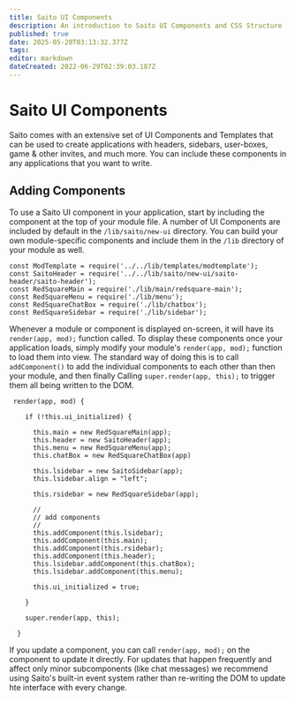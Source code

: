 ```yaml
---
title: Saito UI Components
description: An introduction to Saito UI Components and CSS Structure
published: true
date: 2025-05-20T03:13:32.377Z
tags: 
editor: markdown
dateCreated: 2022-06-29T02:39:03.187Z
---
```


# Saito UI Components

Saito comes with an extensive set of UI Components and Templates that can be used to create applications with headers, sidebars, user-boxes, game & other invites, and much more. You can include these components in any applications that you want to write.

## Adding Components

To use a Saito UI component in your application, start by including the component at the top of your module file. A number of UI Components are included by default in the ```/lib/saito/new-ui``` directory. You can build your own module-specific components and include them in the ```/lib``` directory of your module as well.

```
const ModTemplate = require('../../lib/templates/modtemplate');
const SaitoHeader = require('../../lib/saito/new-ui/saito-header/saito-header');
const RedSquareMain = require('./lib/main/redsquare-main');
const RedSquareMenu = require('./lib/menu');
const RedSquareChatBox = require('./lib/chatbox');
const RedSquareSidebar = require('./lib/sidebar');
```

Whenever a module or component is displayed on-screen, it will have its ```render(app, mod);``` function called. To display these components once your application loads, simply modify your module's ```render(app, mod);``` function to load them into view. The standard way of doing this is to call ```addComponent()``` to add the individual components to each other than then your module, and then finally Calling ```super.render(app, this);``` to trigger them all being written to the DOM.

```
 render(app, mod) {

    if (!this.ui_initialized) {

      this.main = new RedSquareMain(app);
      this.header = new SaitoHeader(app);
      this.menu = new RedSquareMenu(app);
      this.chatBox = new RedSquareChatBox(app)

      this.lsidebar = new SaitoSidebar(app);
      this.lsidebar.align = "left";

      this.rsidebar = new RedSquareSidebar(app);

      //
      // add components
      //
      this.addComponent(this.lsidebar);
      this.addComponent(this.main);
      this.addComponent(this.rsidebar);
      this.addComponent(this.header);
      this.lsidebar.addComponent(this.chatBox);
      this.lsidebar.addComponent(this.menu);

      this.ui_initialized = true;

    }

    super.render(app, this);

  }
```

If you update a component, you can call ```render(app, mod);``` on the component to update it directly. For updates that happen frequently and affect only minor subcomponents (like chat messages) we recommend using Saito's built-in event system rather than re-writing the DOM to update hte interface with every change.
